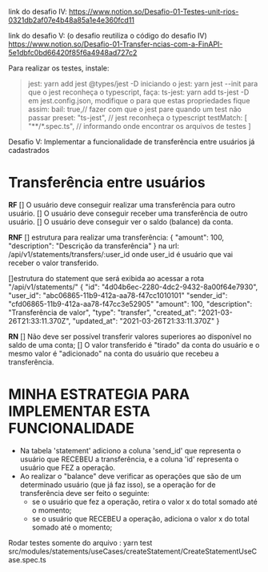 link do desafio IV: 
https://www.notion.so/Desafio-01-Testes-unit-rios-0321db2af07e4b48a85a1e4e360fcd11

link do desafio V: (o desafio reutiliza o código do desafio IV)
https://www.notion.so/Desafio-01-Transfer-ncias-com-a-FinAPI-5e1dbfc0bd66420f85f6a4948ad727c2


Para realizar os testes, instale:
 > jest: yarn add jest @types/jest -D
 > iniciando o jest: yarn jest --init
 para que o jest reconheça o typescript, faça:
 > ts-jest: yarn add ts-jest -D 
 em jest.config.json, modifique o para que estas propriedades fique assim:
    bail: true,// fazer com que o jest pare quando um test não passar
    preset: "ts-jest", // jest reconheça o typescript
    testMatch: [
    "**/*.spec.ts", // informando onde encontrar os arquivos de testes
  ]

Desafio V: Implementar a funcionalidade de transferência entre usuários já cadastrados
# Transferência entre usuários

**RF**
[] O usuário deve conseguir realizar uma transferência para outro usuário.
[] O usuário deve conseguir receber uma transferência de outro usuário.
[] O usuário deve conseguir ver o saldo (balance) da conta. 

**RNF**
[] estrutura para realizar uma transferência:
{
  "amount": 100,
	"description": "Descrição da transferência"
}
na url: /api/v1/statements/transfers/:user_id
onde user_id é usuário que vai receber o valor transferido.

[]estrutura do statement que será exibida ao acessar a rota "/api/v1/statements/"
{
  "id": "4d04b6ec-2280-4dc2-9432-8a00f64e7930",
  "user_id": "abc06865-11b9-412a-aa78-f47cc1010101"
	"sender_id": "cfd06865-11b9-412a-aa78-f47cc3e52905"
  "amount": 100,
  "description": "Transferência de valor",
  "type": "transfer",
  "created_at": "2021-03-26T21:33:11.370Z",
  "updated_at": "2021-03-26T21:33:11.370Z"
}

**RN**
[] Não deve ser possível transferir valores superiores ao disponível no saldo de uma conta;
[] O valor transferido é "tirado" da conta do usuário e o mesmo valor é "adicionado" na conta do usuário que recebeu a transferência.


# MINHA ESTRATEGIA PARA IMPLEMENTAR ESTA FUNCIONALIDADE
* Na tabela 'statement' adiciono a coluna 'send_id' que representa o usuário que RECEBEU  a transferência, e a coluna 'id' representa o usuário que FEZ a operação.
* Ao realizar o "balance" deve verificar as operações que são de um determinado usuário (que já faz isso), se a operação for de transferência deve ser feito o seguinte:
  * se o usuário que fez a operação, retira o valor x do total somado até o momento;
  * se o usuário que RECEBEU a operação, adiciona o valor x do total somado até o momento;


Rodar testes somente do arquivo : yarn test src/modules/statements/useCases/createStatement/CreateStatementUseCase.spec.ts  